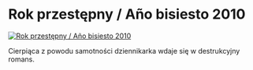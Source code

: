 Rok przestępny / Año bisiesto 2010 
=============
[![Rok przestępny / Año bisiesto 2010 ](http://vidos.pl/images/player.gif)](http://vidos.pl/rok-przestepny-ao-bisiesto-2010)

 Cierpiąca z powodu samotności dziennikarka wdaje się w destrukcyjny romans.
